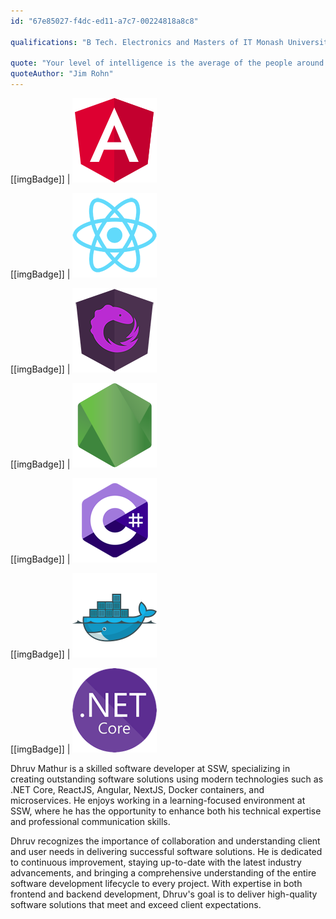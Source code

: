 ```yaml
---
id: "67e85027-f4dc-ed11-a7c7-00224818a8c8"

qualifications: "B Tech. Electronics and Masters of IT Monash University"

quote: "Your level of intelligence is the average of the people around you. Choose wisely."
quoteAuthor: "Jim Rohn"
---
```


[Editing your profile]: https://github.com/SSWConsulting/People/wiki/3.-Editing-your-profile

[[imgBadge]]
| ![Angular](../badges/Developer-angular.png)

[[imgBadge]]
| ![ReactJS](../badges/Developer-react.png)

[[imgBadge]]
| ![ngrx](../badges/Developer-ngrx.png)

[[imgBadge]]
| ![NodeJS](../badges/Developer-node-js.png)

[[imgBadge]]
| ![CSharp](../badges/Developer-c-sharp.png)

[[imgBadge]]
| ![Docker](../badges/Developer-docker.png)

[[imgBadge]]
| ![.NET Core](../badges/Developer-dotnet-core.png)

Dhruv Mathur is a skilled software developer at SSW, specializing in creating outstanding software solutions using modern technologies such as .NET Core, ReactJS, Angular, NextJS, Docker containers, and microservices. He enjoys working in a learning-focused environment at SSW, where he has the opportunity to enhance both his technical expertise and professional communication skills.
  
Dhruv recognizes the importance of collaboration and understanding client and user needs in delivering successful software solutions. He is dedicated to continuous improvement, staying up-to-date with the latest industry advancements, and bringing a comprehensive understanding of the entire software development lifecycle to every project.
With expertise in both frontend and backend development, Dhruv's goal is to deliver high-quality software solutions that meet and exceed client expectations.
